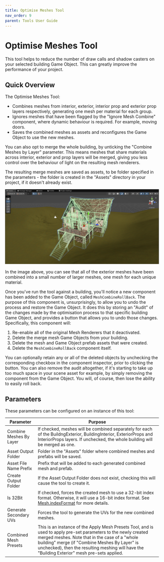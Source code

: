 ```yaml
---
title: Optimise Meshes Tool
nav_order: 9
parent: Tools User Guide
---
```


# Optimise Meshes Tool

This tool helps to reduce the number of draw calls and shadow casters on your selected building Game Object. This can greatly improve the performance of your project.

## Quick Overview

The Optimise Meshes Tool:

- Combines meshes from interior, exterior, interior prop and exterior prop layers respectively, generating one mesh per material for each group.
- Ignores meshes that have been flagged by the "Ignore Mesh Combine" component, where dynamic behaviour is required. For example, moving doors.
- Saves the combined meshes as assets and reconfigures the Game Object to use the new meshes.

You can also opt to merge the whole building, by unticking the "Combine Meshes by Layer" parameter. This means meshes that share materials across interior, exterior and prop layers will be merged, giving you less control over the behaviour of light on the resulting mesh renderers.

The resulting merge meshes are saved as assets, to be folder specified in the parameters - the folder is created in the "Assets" directory in your project, if it doesn't already exist.

![](..\media\optimisemeshes.png)

In the image above, you can see that all of the exterior meshes have been combined into a small number of larger meshes, one mesh for each unique material.

Once you've run the tool against a building, you'll notice a new component has been added to the Game Object, called `MeshCombineRollBack`. The purpose of this component is, unsurprisingly, to allow you to undo the process and restore the Game Object. It does this by storing an "Audit" of the changes made by the optimisation process to that specific building Game Object, and provides a button that allows you to undo those changes. Specifically, this component will:

1. Re-enable all of the original Mesh Renderers that it deactivated.
2. Delete the merge mesh Game Objects from your building.
3. Delete the mesh and Game Object prefab assets that were created.
4. Delete the `MeshCombineRollBack` component itself.

You can optionally retain any or all of the deleted objects by unchecking the corresponding checkbox in the component inspector, prior to clicking the button. You can also remove the audit altogether, if it's starting to take up too much space in your scene asset for example, by simply removing the component from the Game Object. You will, of course, then lose the ability to easily roll back.

## Parameters

These parameters can be configured on an instance of this tool:

| Parameter               | Purpose                                                      |
| ----------------------- | ------------------------------------------------------------ |
| Combine Meshes By Layer | If checked, meshes will be combined separately for each of the BuildngExterior, BuildingInterior, ExteriorProps and InteriorProps layers. If unchecked, the whole building will be merged as one. |
| Asset Output Folder     | Folder in the "Assets" folder where combined meshes and prefabs will be saved. |
| Asset File Name Prefix  | Prefix that will be added to each generated combined mesh and prefab. |
| Create Output Folder    | If the Asset Output Folder does not exist, checking this will cause the tool to create it. |
| Is 32Bit                | If checked, forces the created mesh to use a 32-bit index format. Otherwise, it will use a 16-bit index format. See [Mesh.indexFormat](https://docs.unity3d.com/6000.0/Documentation/ScriptReference/Mesh-indexFormat.html) for more details. |
| Generate Secondary UVs  | Forces the tool to generate the UVs for the new combined meshes. |
| Combined Mesh Presets   | This is an instance of the Apply Mesh Presets Tool, and is used to apply pre-set parameters to the newly created merged meshes. Note that in the case of a "whole building" merge (if "Combine Meshes By Layer" is unchecked), then the resulting meshing will have the "Building Exterior" mesh pre-sets applied. |
